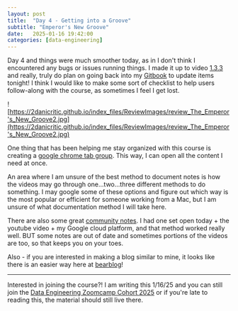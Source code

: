 ```yaml
---
layout: post
title:  "Day 4 - Getting into a Groove"
subtitle: "Emperor's New Groove"
date:   2025-01-16 19:42:00
categories: [data-engineering]
---
```

Day 4 and things were much smoother today, as in I don't think I encountered
any bugs or issues running things. I made it up to video [1.3.3](https://www.youtube.com/watch?v=PBi0hHjLftk&list=PL3MmuxUbc_hJed7dXYoJw8DoCuVHhGEQb&index=13)
and really, truly do plan on going back into my [Gitbook](https://data-engineering-zoomcamp-2025-t.gitbook.io/tinker0425/) to update items tonight!
I think I would like to make some sort of checklist to help users follow-along with 
the course, as sometimes I feel I get lost.

![https://2danicritic.github.io/index_files/ReviewImages/review_The_Emperor's_New_Groove2.jpg](https://2danicritic.github.io/index_files/ReviewImages/review_The_Emperor's_New_Groove2.jpg)

One thing that has been helping me stay organized with this course is creating 
a [google chrome tab group](https://www.google.com/chrome/tips/#:~:text=Expand%20all-,Create,-your%20tab%20group). 
This way, I can open all the content I need at once. 

An area where I am unsure of the best method to document notes is how the videos may 
go through one...two...three different methods to do something. I may google some of 
these options and figure out which way is the most popular or efficient for someone working
from a Mac, but I am unsure of what documentation method I will take here. 

There are also some great [community notes](https://github.com/DataTalksClub/data-engineering-zoomcamp/tree/main/01-docker-terraform#community-notes).
I had one set open today + the youtube video + my Google
cloud platform, and that method worked really well. BUT some notes are out of date and
sometimes portions of the videos are too, so that keeps you on your toes.

Also - if you are interested in making a blog similar to mine, it looks like
there is an easier way here at [bearblog](https://bearblog.dev/)!


***
Interested in joining the course?! I am writing this 1/16/25 and you can still join
the [Data Engineering Zoomcamp Cohort 2025](https://github.com/DataTalksClub/data-engineering-zoomcamp/) or if you're late to 
reading this, the material should still live there.